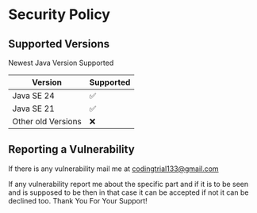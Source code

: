 # Security Policy

## Supported Versions

Newest Java Version Supported

| Version | Supported          |
| ------- | ------------------ |
| Java SE 24  | :white_check_mark: |
| Java SE 21  | :white_check_mark: |
| Other old Versions  | :x:        |
## Reporting a Vulnerability

If there is any vulnerability mail me at codingtrial133@gmail.com

If any vulnerability report me about the specific part and if it is 
to be seen and is supposed to be then in that case it can be accepted if not it 
can be declined too. 
Thank You For Your Support!

